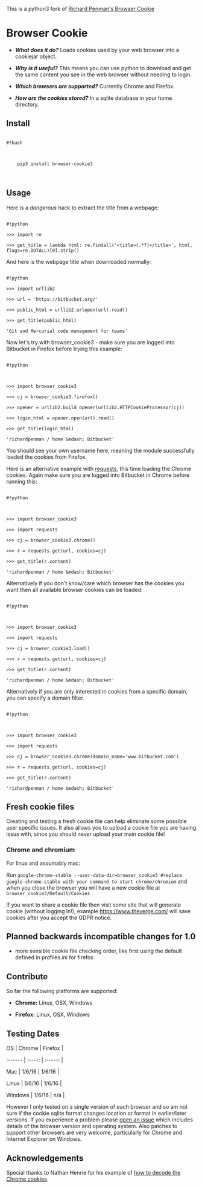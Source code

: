 This is a python3 fork of [Richard Penman's Browser Cookie](https://bitbucket.org/richardpenman/browsercookie)

# Browser Cookie #

* ***What does it do?*** Loads cookies used by your web browser into a cookiejar object.
* ***Why is it useful?*** This means you can use python to download and get the same content you see in the web browser without needing to login.
* ***Which browsers are supported?*** Currently Chrome and Firefox.
* ***How are the cookies stored?*** In a sqlite database in your home directory.

## Install ##
```
#!bash

    pip3 install browser-cookie3

```


## Usage ##

Here is a *dangerous* hack to extract the title from a webpage:
```
#!python
>>> import re
>>> get_title = lambda html: re.findall('<title>(.*?)</title>', html, flags=re.DOTALL)[0].strip()
```

And here is the webpage title when downloaded normally:
```
#!python
>>> import urllib2
>>> url = 'https://bitbucket.org/'
>>> public_html = urllib2.urlopen(url).read()
>>> get_title(public_html)
'Git and Mercurial code management for teams'
```

Now let's try with browser_cookie3 - make sure you are logged into Bitbucket in Firefox before trying this example:
```
#!python

>>> import browser_cookie3
>>> cj = browser_cookie3.firefox()
>>> opener = urllib2.build_opener(urllib2.HTTPCookieProcessor(cj))
>>> login_html = opener.open(url).read()
>>> get_title(login_html)
'richardpenman / home &mdash; Bitbucket'
```

You should see your own username here, meaning the module successfully loaded the cookies from Firefox.

Here is an alternative example with [requests](http://docs.python-requests.org/en/latest/), this time loading the Chrome cookies. Again make sure you are logged into Bitbucket in Chrome before running this:
```
#!python

>>> import browser_cookie3
>>> import requests
>>> cj = browser_cookie3.chrome()
>>> r = requests.get(url, cookies=cj)
>>> get_title(r.content)
'richardpenman / home &mdash; Bitbucket'
```

Alternatively if you don't know/care which browser has the cookies you want then all available browser cookies can be loaded:
```
#!python

>>> import browser_cookie3
>>> import requests
>>> cj = browser_cookie3.load()
>>> r = requests.get(url, cookies=cj)
>>> get_title(r.content)
'richardpenman / home &mdash; Bitbucket'
```

Alternatively if you are only interested in cookies from a specific domain, you can specify a domain filter.
```
#!python

>>> import browser_cookie3
>>> import requests
>>> cj = browser_cookie3.chrome(domain_name='www.bitbucket.com')
>>> r = requests.get(url, cookies=cj)
>>> get_title(r.content)
'richardpenman / home &mdash; Bitbucket'
```
## Fresh cookie files
Creating and testing a fresh cookie file can help eliminate some possible user specific issues. It also allows you to upload a cookie file you are having issus with, since you should never upload your main cookie file!
### Chrome and chromium
For linux and assumably mac:

Run `google-chrome-stable --user-data-dir=browser_cookie3 #replace google-chrome-stable with your command to start chrome/chromium` and when you close the browser you will have a new cookie file at `browser_cookie3/Default/Cookies`

If you want to share a cookie file then visit some site that will generate cookie (without logging in!), example https://www.theverge.com/ will save cookies after you accept the GDPR notice.

## Planned backwards incompatible changes for 1.0
- more sensible cookie file checking order, like first using the default defined in profiles.ini for firefox

## Contribute ##
So far the following platforms are supported:

* **Chrome:** Linux, OSX, Windows
* **Firefox:** Linux, OSX, Windows

## Testing Dates  ##

OS      | Chrome | Firefox |
:------ | :----: | :-----: |
Mac     | 1/6/16 | 1/6/16  |
Linux   | 1/6/16 | 1/6/16  |
Windows | 1/6/16 | n/a     |

However I only tested on a single version of each browser and so am not sure if the cookie sqlite format changes location or format in earlier/later versions. If you experience a problem please [open an issue](https://github.com/borisbabic/browser_cookie3/issues/new) which includes details of the browser version and operating system. Also patches to support other browsers are very welcome, particularly for Chrome and Internet Explorer on Windows.

## Acknowledgements ##
Special thanks to Nathan Henrie for his example of [how to decode the Chrome cookies](http://n8henrie.com/2013/11/use-chromes-cookies-for-easier-downloading-with-python-requests/).
